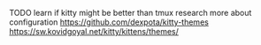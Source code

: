 TODO 
learn if kitty might be better than tmux
research more about configuration
https://github.com/dexpota/kitty-themes
https://sw.kovidgoyal.net/kitty/kittens/themes/